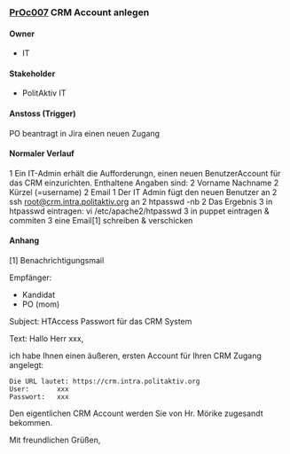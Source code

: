 
### [PrOc007](https://github.com/PolitAktiv/politaktiv-requirements/tree/master/de/requirements/processes/PrOc007.md) CRM Account anlegen

#### Owner
 * IT


#### Stakeholder
 * PolitAktiv IT


#### Anstoss (Trigger)
PO beantragt in Jira einen neuen Zugang


#### Normaler Verlauf
 1 Ein IT-Admin erhält die Aufforderungn, einen neuen BenutzerAccount für das CRM einzurichten. Enthaltene Angaben sind:
  2 Vorname Nachname
  2 Kürzel (=username)
  2 Email
 1 Der IT Admin fügt den neuen Benutzer an
  2 ssh root@crm.intra.politaktiv.org an
  2 htpasswd -nb <username> <password>
  2 Das Ergebnis
    3 in htpasswd eintragen: vi /etc/apache2/htpasswd
    3 in puppet eintragen & commiten
    3 eine Email[1] schreiben & verschicken


#### Anhang

[1] Benachrichtigungsmail

Empfänger: 
 * Kandidat
 * PO (mom)

Subject: HTAccess Passwort für das CRM System

Text:
Hallo Herr xxx,

ich habe Ihnen einen äußeren, ersten Account für Ihren CRM Zugang angelegt:

	Die URL lautet: https://crm.intra.politaktiv.org
	User:		xxx
	Passwort: 	xxx
	


Den eigentlichen CRM Account werden Sie von Hr. Mörike zugesandt bekommen.


Mit freundlichen Grüßen,
